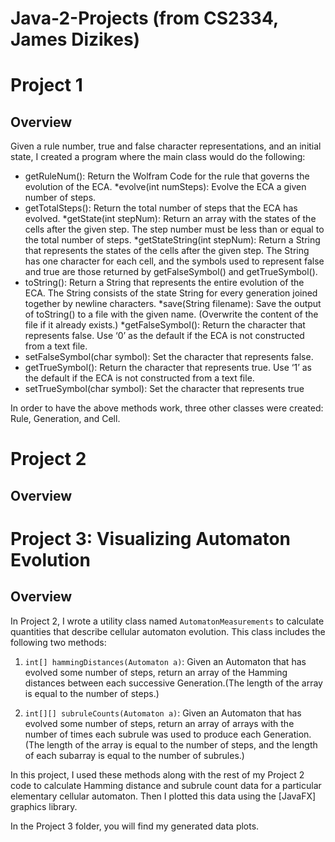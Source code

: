 # Java-2-Projects (from CS2334, James Dizikes)

# Project 1
## Overview
Given a rule number, true and false character representations, and an initial state, I created a program where the main class would do the following:
  * getRuleNum(): Return the Wolfram Code for the rule that governs the evolution of the ECA.
 *evolve(int numSteps): Evolve the ECA a given number of steps.
 * getTotalSteps(): Return the total number of steps that the ECA has evolved. 
 *getState(int stepNum): Return an array with the states of the cells after the given step. The step number
must be less than or equal to the total number of steps.
 *getStateString(int stepNum): Return a String that represents the states of the cells after the given step.
The String has one character for each cell, and the symbols used to represent false and true are those
returned by getFalseSymbol() and getTrueSymbol().
 * toString(): Return a String that represents the entire evolution of the ECA. The String consists of the
state String for every generation joined together by newline characters.
 *save(String filename): Save the output of toString() to a file with the given name. (Overwrite the content
of the file if it already exists.)
 *getFalseSymbol(): Return the character that represents false. Use ‘0’ as the default if the ECA is not
constructed from a text file.
 * setFalseSymbol(char symbol): Set the character that represents false.
 * getTrueSymbol(): Return the character that represents true. Use ‘1’ as the default if the ECA is not
constructed from a text file.
 * setTrueSymbol(char symbol): Set the character that represents true

In order to have the above methods work, three other classes were created: Rule, Generation, and Cell.

# Project 2
## Overview


# Project 3: Visualizing Automaton Evolution
## Overview

In Project 2, I wrote a utility class named `AutomatonMeasurements` to calculate quantities that describe cellular automaton evolution.
This class includes the following two methods:

1. `int[] hammingDistances(Automaton a)`: Given an Automaton that has evolved some number of steps, return an array of the Hamming distances between each successive Generation.(The length of the array is equal to the number of steps.)

2. `int[][] subruleCounts(Automaton a)`: Given an Automaton that has evolved some number of steps, return an array of arrays with the number of times each subrule was used to produce each Generation. 
(The length of the array is equal to the number of steps, and the length of each subarray is equal to the number of subrules.)

In this project, I used these methods along with the rest of my Project 2 code to calculate Hamming distance and subrule count data for a particular elementary cellular automaton.
Then I plotted this data using the [JavaFX] graphics library.

In the Project 3 folder, you will find my generated data plots.
